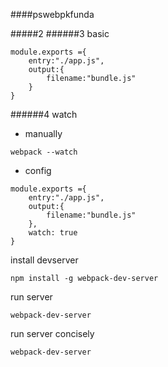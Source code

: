 ####pswebpkfunda

#####2
######3 basic
```
module.exports ={
    entry:"./app.js",
    output:{
        filename:"bundle.js"
    }
}
```
######4 watch
- manually
```
webpack --watch
```
- config
```
module.exports ={
    entry:"./app.js",
    output:{
        filename:"bundle.js"
    },
    watch: true
}
```
install devserver
```
npm install -g webpack-dev-server
```
run server
```
webpack-dev-server
```
run server concisely
```
webpack-dev-server
```